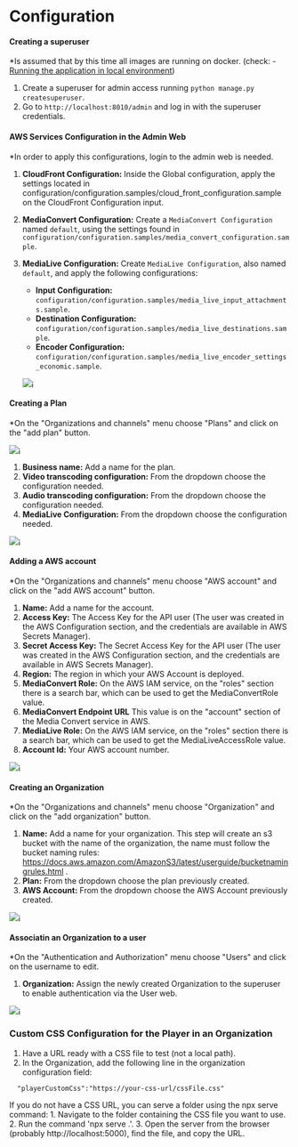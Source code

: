 # Configuration

#### Creating a superuser

*Is assumed that by this time all images are running on docker. (check: - [Running the application in local environment](#running-the-application-in-local-environment))

1. Create a superuser for admin access running `python manage.py createsuperuser`.
2. Go to `http://localhost:8010/admin` and log in with the superuser credentials.

#### AWS Services Configuration in the Admin Web

*In order to apply this configurations, login to the admin web is needed.

1. **CloudFront Configuration:** Inside the Global configuration, apply the settings located in configuration/configuration.samples/cloud_front_configuration.sample on the CloudFront Configuration input.
2. **MediaConvert Configuration:** Create a `MediaConvert Configuration` named `default`, using the settings found in `configuration/configuration.samples/media_convert_configuration.sample`.
3. **MediaLive Configuration:** Create `MediaLive Configuration`, also named `default`, and apply the following configurations:
   - **Input Configuration:** `configuration/configuration.samples/media_live_input_attachments.sample`.
   - **Destination Configuration:** `configuration/configuration.samples/media_live_destinations.sample`.
   - **Encoder Configuration:** `configuration/configuration.samples/media_live_encoder_settings_economic.sample`.

   ![¡](docs/aws-services-configuration.png)
<!-- 
#### Using secure tokens with Cloudfront

*Cloudfront is used to deliver the Vod/live sources to the viewers, using the default configuration everything is set to Public, but we can change a few of this settings in order to have a more security and control.
 This properties are inside the configuration/configuration.samples/cloud_front_configuration.sample file

1. **ViewerProtocolPolicy:** Choose "Redirect HTTP to HTTPS" for enhanced security. -->

#### Creating a Plan

*On the "Organizations and channels" menu choose "Plans" and click on the "add plan" button.

![¡](docs/orgs-and-channels.png)

1. **Business name:** Add a name for the plan.
2. **Video transcoding configuration:** From the dropdown choose the configuration needed.
2. **Audio transcoding configuration:** From the dropdown choose the configuration needed.
3. **MediaLive Configuration:** From the dropdown choose the configuration needed.

![¡](docs/plan.png)

#### Adding a AWS account

*On the "Organizations and channels" menu choose "AWS account" and click on the "add AWS account" button.

1. **Name:** Add a name for the account.
2. **Access Key:** The Access Key for the API user (The user was created in the AWS Configuration section, and the credentials are available in AWS Secrets Manager).
3. **Secret Access Key:** The Secret Access Key for the API user (The user was created in the AWS Configuration section, and the credentials are available in AWS Secrets Manager).
4. **Region:** The region in which your AWS Account is deployed.
5. **MediaConvert Role:** On the AWS IAM service, on the "roles" section there is a search bar, which can be used to get the MediaConvertRole value.
6. **MediaConvert Endpoint URL** This value is on the "account" section of the Media Convert service in AWS.
7. **MediaLive Role:** On the AWS IAM service, on the "roles" section there is a search bar, which can be used to get the MediaLiveAccessRole value.
8. **Account Id:** Your AWS account number.

![¡](docs/aws-account.png)

#### Creating an Organization

*On the "Organizations and channels" menu choose "Organization" and click on the "add organization" button.

1. **Name:** Add a name for your organization. This step will create an s3 bucket with the name of the organization, the name must follow the bucket naming rules: https://docs.aws.amazon.com/AmazonS3/latest/userguide/bucketnamingrules.html .
2. **Plan:** From the dropdown choose the plan previously created.
3. **AWS Account:** From the dropdown choose the AWS Account previously created.

![¡](docs/organization.png)

#### Associatin an Organization to a user

*On the "Authentication and Authorization" menu choose "Users" and click on the username to edit.

1. **Organization:** Assign the newly created Organization to the superuser to enable authentication via the User web.

![¡](docs/auth.png)

### Custom CSS Configuration for the Player in an Organization

1. Have a URL ready with a CSS file to test (not a local path).
2. In the Organization, add the following line in the organization configuration field:

```
  "playerCustomCss":"https://your-css-url/cssFile.css"
```

If you do not have a CSS URL, you can serve a folder using the npx serve command: 1. Navigate to the folder containing the CSS file you want to use. 2. Run the command 'npx serve .'. 3. Open the server from the browser (probably http://localhost:5000), find the file, and copy the URL.
